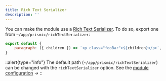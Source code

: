 ```yaml
---
title: Rich Text Serializer
description: ''
---
```


You can make the module use a [Rich Text Serializer](https://prismic.io/docs/core-concepts/html-serializer?utm_campaign=devexp&utm_source=nuxt3doc&utm_medium=doc). To do so, export one from `~/app/prismic/richTextSerializer`:

```javascript [~/app/prismic/richTextSerializer.[jt]s]
export default {
	paragraph: ({ children }) => `<p class="fooBar">${children}</p>`,
}
```

::alert{type="info"}
The default path (`~/app/prismic/richTextSerializer`) can be changed with the `richTextSerializer` option. See the [module configuration](/configuration#richtextserializer) ->
::
